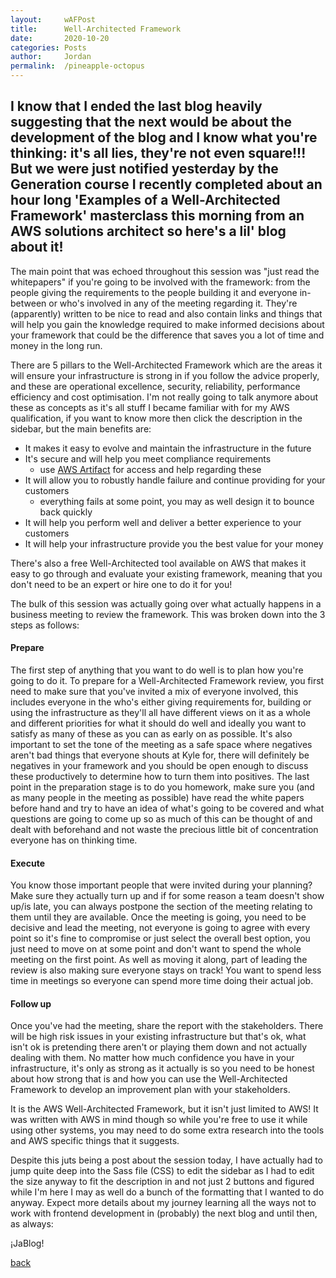```yaml
---
layout: 	wAFPost
title:  	Well-Architected Framework
date:   	2020-10-20
categories: Posts
author: 	Jordan
permalink: 	/pineapple-octopus
---
```


## I know that I ended the last blog heavily suggesting that the next would be about the development of the blog and I know what you're thinking: it's all lies, they're not even square!!! But we were just notified yesterday by the Generation course I recently completed about an hour long 'Examples of a Well-Architected Framework' masterclass this morning from an AWS solutions architect so here's a lil' blog about it!

The main point that was echoed throughout this session was "just read the whitepapers" if you're going to be involved with the framework: from the people giving the requirements to the people building it and everyone in-between or who's involved in any of the meeting regarding it. They're (apparently) written to be nice to read and also contain links and things that will help you gain the knowledge required to make informed decisions about your framework that could be the difference that saves you a lot of time and money in the long run.

There are 5 pillars to the Well-Architected Framework which are the areas it will ensure your infrastructure is strong in if you follow the advice properly, and these are operational excellence, security, reliability, performance efficiency and cost optimisation. I'm not really going to talk anymore about these as concepts as it's all stuff I became familiar with for my AWS qualification, if you want to know more then click the description in the sidebar, but the main benefits are:

* It makes it easy to evolve and maintain the infrastructure in the future
* It's secure and will help you meet compliance requirements
  + use [AWS Artifact](https://aws.amazon.com/artifact/) for access and help regarding these
* It will allow you to robustly handle failure and continue providing for your customers
  + everything fails at some point, you may as well design it to bounce back quickly
* It will help you perform well and deliver a better experience to your customers
* It will help your infrastructure provide you the best value for your money

There's also a free Well-Architected tool available on AWS that makes it easy to go through and evaluate your existing framework, meaning that you don't need to be an expert or hire one to do it for you!

The bulk of this session was actually going over what actually happens in a business meeting to review the framework. This was broken down into the 3 steps as follows:

#### Prepare
The first step of anything that you want to do well is to plan how you're going to do it. To prepare for a Well-Architected Framework review, you first need to make sure that you've invited a mix of everyone involved, this includes everyone in the who's either giving requirements for, building or using the infrastructure as they'll all have different views on it as a whole and different priorities for what it should do well and ideally you want to satisfy as many of these as you can as early on as possible. It's also important to set the tone of the meeting as a safe space where negatives aren't bad things that everyone shouts at Kyle for, there will definitely be negatives in your framework and you should be open enough to discuss these productively to determine how to turn them into positives. The last point in the preparation stage is to do you homework, make sure you (and as many people in the meeting as possible) have read the white papers before hand and try to have an idea of what's going to be covered and what questions are going to come up so as much of this can be thought of and dealt with beforehand and not waste the precious little bit of concentration everyone has on thinking time.

#### Execute
You know those important people that were invited during your planning? Make sure they actually turn up and if for some reason a team doesn't show up/is late, you can always postpone the section of the meeting relating to them until they are available. Once the meeting is going, you need to be decisive and lead the meeting, not everyone is going to agree with every point so it's fine to compromise or just select the overall best option, you just need to move on at some point and don't want to spend the whole meeting on the first point. As well as moving it along, part of leading the review is also making sure everyone stays on track! You want to spend less time in meetings so everyone can spend more time doing their actual job.

#### Follow up
Once you've had the meeting, share the report with the stakeholders. There will be high risk issues in your existing infrastructure but that's ok, what isn't ok is pretending there aren't or playing them down and not actually dealing with them. No matter how much confidence you have in your infrastructure, it's only as strong as it actually is so you need to be honest about how strong that is and how you can use the Well-Architected Framework to develop an improvement plan with your stakeholders.

It is the AWS Well-Architected Framework, but it isn't just limited to AWS! It was written with AWS in mind though so while you're free to use it while using other systems, you may need to do some extra research into the tools and AWS specific things that it suggests.

Despite this juts being a post about the session today, I have actually had to jump quite deep into the Sass file (CSS) to edit the sidebar as I had to edit the size anyway to fit the description in and not just 2 buttons and figured while I'm here I may as well do a bunch of the formatting that I wanted to do anyway. Expect more details about my journey learning all the ways not to work with frontend development in (probably) the next blog and until then, as always:

¡JaBlog!

[back](./)
